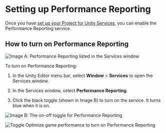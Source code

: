 # Setting up Performance Reporting

Once you have [set up your Project for Unity Services](SettingUpProjectServices), you can enable the Performance Reporting service.

## How to turn on Performance Reporting

![Image A: Performance Reporting listed in the Services window](../uploads/Main/SettingUpPerformanceReporting1.png)

To turn on Performance Reporting:

1. In the Unity Editor menu bar, select __Window__ > __Services__ to open the Services window.

2. In the Services window, select __Performance Reporting__.

3. Click the black toggle (shown in Image B) to turn on the service. It turns blue when it is on.

![Image B: The on-off toggle for Performance Reporting](../uploads/Main/SettingUpPerformanceReporting2.png)

![Toggle __Optimize game performance__ to turn on Performance Reporting](../uploads/Main/UnityPerformanceReportingSettingUp.png)